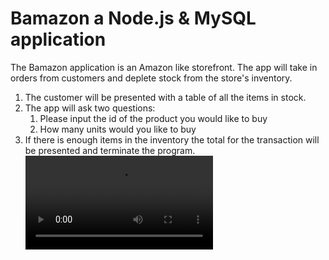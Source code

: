 # Bamazon a Node.js & MySQL application

The Bamazon application is an Amazon like storefront. The app will take in orders from customers and deplete stock from the store's inventory.

1. The customer will be presented with a table of all the items in stock.
2. The app will ask two questions:
    1. Please input the id of the product you would like to buy
    2. How many units would you like to buy
3. If there is enough items in the inventory the total for the transaction will be presented and terminate the program.
![bamazon app demo](bamazonApp.mov "Bamazon App Demo")